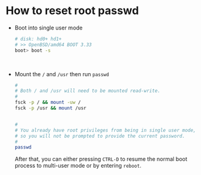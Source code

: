 # How to reset root passwd

- Boot into single user mode

    ```bash
    # disk: hd0+ hd1+
    # >> OpenBSD/amd64 BOOT 3.33
    boot> boot -s
    ```

    </br>

- Mount the `/` and `/usr` then run `passwd`

    ```bash
    #
    # Both / and /usr will need to be mounted read-write.
    #
    fsck -p / && mount -uw /
    fsck -p /usr && mount /usr


    #
    # You already have root privileges from being in single user mode,
    # so you will not be prompted to provide the current password.
    #
    passwd
    ```

    After that, you can either pressing `CTRL-D` to resume the normal boot
    process to multi-user mode or by entering `reboot`.

    </br>


